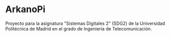 # ArkanoPi
Proyecto para la asignatura "Sistemas Digitales 2" (SDG2) de la Universidad Politécnica de Madrid en el grado de Ingeniería de Telecomunicación.
